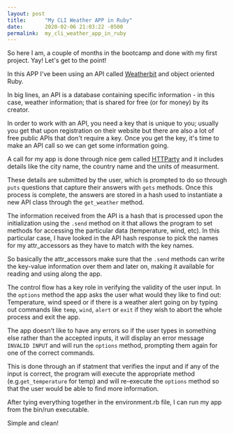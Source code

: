 ```yaml
---
layout: post
title:      "My CLI Weather APP in Ruby"
date:       2020-02-06 21:03:22 -0500
permalink:  my_cli_weather_app_in_ruby
---
```


So here I am, a couple of months in the bootcamp and done with my first project. Yay! 
Let's get to the point!

In this APP I've been using an API called [Weatherbit](https://www.weatherbit.io/api) and object oriented Ruby.

In big lines, an API is a database containing specific information - in this case, weather information; that is shared for free (or for money) by its creator.

In order to work with an API, you need a key that is unique to you; usually you get that upon registration on their website but there are also a lot of free public APIs that don't require a key. Once you get the key, it's time to make an API call so we can get some information going. 

A call for my app is done through nice gem called [HTTParty](https://rubygems.org/gems/httparty/versions/0.13.7) and it includes details like the city name, the country name and the units of measurment.

These details are submitted by the user, which is prompted to do so through `puts` questions that capture their answers with `gets` methods.
Once this process is complete, the answers are stored in a hash used to instantiate a new API class through the `get_weather` method.

The information received from the API is a hash that is processed upon the initialization using the `.send` method on it that allows the program to set methods for accessing the particular data (temperature, wind, etc).
In this particular case, I have looked in the API hash response to pick the names for my attr_accessors as they have to match with the key names.

So basically the attr_accessors make sure that the `.send` methods can write the key-value information over them and later on, making it available for reading and using along the app.

The control flow has a key role in verifying the validity of the user input.
In the `options` method the app asks the user what would they like to find out: Temperature, wind speed or if there is a weather alert going on by typing out commands like `temp`, `wind`, `alert` or `exit` if they wish to abort the whole process and exit the app.

The app doesn't like to have any errors so if the user types in something else rather than the accepted inputs, it will display an error message `INVALID INPUT` and will run the `options` method,  prompting them again for one of the correct commands.

This is done through an if statment that verifies the input and if any of the input is correct, the program will execute the appropriate method (e.g.`get_temperature` for temp) and will re-execute the `options` method so that the user would be able to find more information.
 
After tying everything together in the environment.rb file, I can run my app from the bin/run executable.

Simple and clean! 



